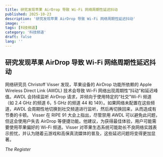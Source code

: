 ```yaml
---
title: 研究发现苹果 AirDrop 导致 Wi-Fi 网络周期性延迟抖动
published: 2025-10-23
description: '研究发现苹果 AirDrop 导致 Wi-Fi 网络周期性延迟抖动'
image: ''
tags: [科技频道]
category: '科技频道'
draft: false
lang: ''
---
```


## 研究发现苹果 AirDrop 导致 Wi-Fi 网络周期性延迟抖动

网络研究员 Christoff Visser 发现，苹果设备的 AirDrop 功能所依赖的 Apple Wireless Direct Link (AWDL) 技术会导致 Wi-Fi 网络出现周期性“抖动”和延迟峰值。AWDL 会持续监听 AirDrop 请求，并倾向于使用特定的“社交”Wi-Fi 频道（如 2.4 GHz 的频道 6，5 GHz 的频道 44 和 149）。如果网络未配置在这些频道，AWDL 会周期性地切换到社交频道进行监听，然后再切换回来，从而造成有节奏的卡顿。
Visser 在 RIPE 91 大会上指出，尽管禁用 AWDL 可以避免此问题，但这会使用户失去 AirDrop 等便捷功能。他建议，为获得最佳体验，用户可能需要使用苹果偏好的 Wi-Fi 频道。Visser 对苹果生态系统可能助长不良网络实践表示担忧，并认为随着云游戏和高保真流媒体的普及，这些延迟问题将变得更加显著。

*The Register*
